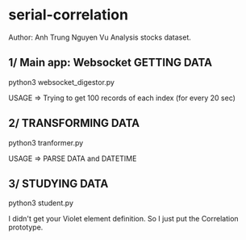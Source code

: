 # serial-correlation
Author: Anh Trung Nguyen Vu
Analysis stocks dataset.

## 1/ Main app: Websocket GETTING DATA 
python3 websocket_digestor.py

USAGE => Trying to get 100 records of each index (for every 20 sec)

## 2/ TRANSFORMING DATA
python3 tranformer.py

USAGE => PARSE DATA and DATETIME

## 3/ STUDYING DATA
python3 student.py

I didn't get your Violet element definition.
So I just put the Correlation prototype.
